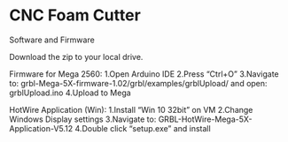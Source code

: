 # CNC Foam Cutter

Software and Firmware

Download the zip to your local drive.


Firmware for Mega 2560:
  1.Open Arduino IDE
  2.Press “Ctrl+O”
  3.Navigate to: 
  grbl-Mega-5X-firmware-1.02/grbl/examples/grblUpload/
  and open: grblUpload.ino
  4.Upload to Mega

HotWire Application (Win):
  1.Install “Win 10 32bit” on VM
  2.Change Windows Display settings
  3.Navigate to:
    GRBL-HotWire-Mega-5X-Application-V5.12
  4.Double click “setup.exe” and install
